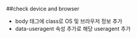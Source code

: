 ##check device and browser  
- body 태그에 class로 OS 및 브라우저 정보 추가  
- data-useragent 속성 추가로 해당 useragent 추가  
